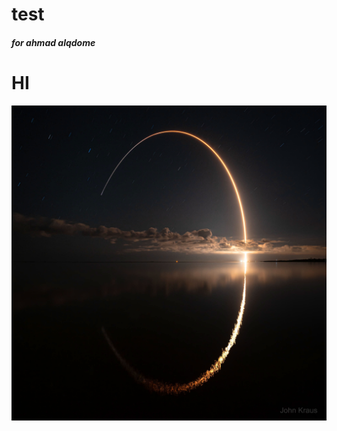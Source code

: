 # test
##### for ahmad alqdome
# HI
![alt text](https://github.com/ahmadalqdome2000/test/blob/main/a.jpg?raw=true)
